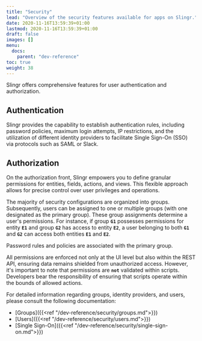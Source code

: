```yaml
---
title: "Security"
lead: "Overview of the security features available for apps on Slingr."
date: 2020-11-16T13:59:39+01:00
lastmod: 2020-11-16T13:59:39+01:00
draft: false
images: []
menu:
  docs:
    parent: "dev-reference"
toc: true
weight: 38
---
```


Slingr offers comprehensive features for user authentication and authorization.

## **Authentication**

Slingr provides the capability to establish authentication rules, including password policies, maximum login attempts, IP restrictions, and the utilization of different identity providers to facilitate Single Sign-On (SSO) via protocols such as SAML or Slack.

## **Authorization**

On the authorization front, Slingr empowers you to define granular permissions for entities, fields, actions, and views. This flexible approach allows for precise control over user privileges and operations.

The majority of security configurations are organized into groups. Subsequently, users can be assigned to one or multiple groups (with one designated as the primary group). These group assignments determine a user's permissions. For instance, if group **`G1`** possesses permissions for entity **`E1`** and group **`G2`** has access to entity **`E2`**, a user belonging to both **`G1`** and **`G2`** can access both entities **`E1`** and **`E2`**.

Password rules and policies are associated with the primary group.

All permissions are enforced not only at the UI level but also within the REST API, ensuring data remains shielded from unauthorized access. However, it's important to note that permissions are **`not`** validated within scripts. Developers bear the responsibility of ensuring that scripts operate within the bounds of allowed actions.

For detailed information regarding groups, identity providers, and users, please consult the following documentation:

- [Groups]({{<ref "/dev-reference/security/groups.md">}})
- [Users]({{<ref "/dev-reference/security/users.md">}})
- [Single Sign-On]({{<ref "/dev-reference/security/single-sign-on.md">}})

